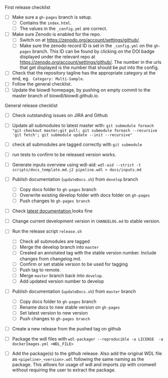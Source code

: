 First release checklist
- [ ] Make sure a `gh-pages` branch is setup.
  - [ ] Contains the `index.html`.
  - [ ] The values in the `_config.yml` are correct.
- [ ] Make sure Zenodo is enabled for the repo.
  - [ ] Switch on at https://zenodo.org/account/settings/github/.
  - [ ] Make sure the zenodo record ID is set in the `_config.yml` on the `gh-pages` branch. This ID can be found by clicking on the DOI badge displayed under the relevant repo at https://zenodo.org/account/settings/github/. The number in the urls that get displayed is the number that should be put into the config.
- [ ] Check that the repository tagline has the appropriate category at the end, eg. ` Category: Multi-Sample`.
- [ ] Follow the general checklist.
- [ ] Update the biowdl homepage, by pushing on empty commit to the master branch of biowdl/biowdl.github.io.

General release checklist
- [ ] Check outstanding issues on JIRA and Github
- [ ] Update all submodules to latest master with: `git submodule foreach "git checkout master;git pull; git submodule foreach --recursive 'git fetch'; git submodule update --init --recursive"`
- [ ] check all submodules are tagged correctly with `git submodule`
- [ ] run tests to confirm to be released version works.
- [ ] Generate inputs overview using wdl-aid:
  `wdl-aid --strict -t scripts/docs_template.md.j2 pipeline.wdl > docs/inputs.md`
- [ ] Publish documentation (`updateDocs.sh`) from `develop` branch
  - [ ] Copy docs folder to `gh-pages` branch
  - [ ] Overwrite existing develop folder with docs folder on `gh-pages`
  - [ ] Push changes to `gh-pages branch`
- [ ] Check [latest documentation
](https://biowdl.github.io/) looks fine
- [ ] Change current development version in `CHANGELOG.md` to stable version.
- [ ] Run the release script `release.sh`
  - [ ] Check all submodules are tagged
  - [ ] Merge the develop branch into `master`
  - [ ] Created an annotated tag with the stable version number. Include changes 
    from changelog.md.
  - [ ] Confirm or set stable version to be used for tagging
  - [ ] Push tag to remote.
  - [ ] Merge `master` branch back into `develop`.
  - [ ] Add updated version number to develop
- [ ] Publish documentation (`updateDocs.sh`) from `master` branch
  - [ ] Copy docs folder to `gh-pages` branch
  - [ ] Rename docs to new stable version on `gh-pages`
  - [ ] Set latest version to new version
  - [ ] Push changes to `gh-pages branch`
- [ ] Create a new release from the pushed tag on github
- [ ] Package the wdl files with `wdl-packager --reproducible -a LICENSE 
      -a dockerImages.yml <WDL_FILE>`
- [ ] Add the package(s) to the github release. Also add the original WDL file
      as `<pipeline>_<version>.wdl` following the same naming as the package.
      This alllows for usage of wdl and imports zip with cromwell without 
      requiring the user to extract the package.

  
  
